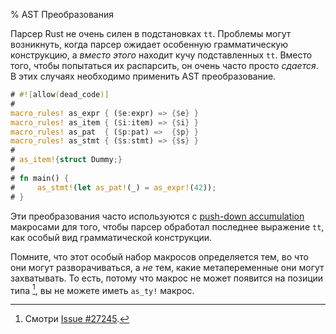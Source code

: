% AST Преобразования

Парсер Rust не очень силен в подстановках `tt`.  Проблемы могут возникнуть, когда парсер ожидает особенную грамматическую конструкцию, а *вместо этого* находит кучу подставленных `tt`.  Вместо того, чтобы попытаться их распарсить, он очень часто просто *сдается*.  В этих случаях необходимо применить AST преобразование.

```rust
# #![allow(dead_code)]
# 
macro_rules! as_expr { ($e:expr) => {$e} }
macro_rules! as_item { ($i:item) => {$i} }
macro_rules! as_pat  { ($p:pat) =>  {$p} }
macro_rules! as_stmt { ($s:stmt) => {$s} }
# 
# as_item!{struct Dummy;}
# 
# fn main() {
#     as_stmt!(let as_pat!(_) = as_expr!(42));
# }
```

Эти преобразования часто используются с [push-down accumulation] макросами для того, чтобы парсер обработал последнее выражение `tt`,  как особый вид грамматической конструкции.

Помните, что этот особый набор макросов определяется тем, во что они могут разворачиваться, а *не* тем, какие метапеременные они могут захватывать. То есть, потому что макрос не может появится на позиции типа [^issue-27245], вы не можете иметь `as_ty!` макрос.

[push-down accumulation]: pat-push-down-accumulation.html

[^issue-27245]: Смотри [Issue #27245](https://github.com/rust-lang/rust/issues/27245).
